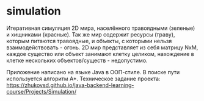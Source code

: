 # simulation
Итеративная симуляция 2D мира, населённого травоядными (зеленые) и хищниками (красные). Так же мир содержит ресурсы (траву), которым питаются травоядные, и объекты, с которыми нельзя взаимодействовать - огонь.
2D мир представляет из себя матрицу NxM, каждое существо или объект занимают клетку целиком, нахождение в клетке нескольких объектов/существ - недопустимо.

Приложение написано на языке Java в ООП-стиле. В поиске пути используется алгоритм А*.
Техническое задание проекта: https://zhukovsd.github.io/java-backend-learning-course/Projects/Simulation/



